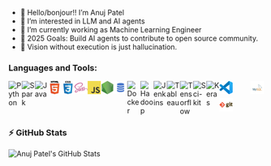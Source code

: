 - 👋 Hello/bonjour!! I’m Anuj Patel
- 👀 I’m interested in LLM and AI agents
- 🌱 I’m currently working as Machine Learning Engineer
- 🥅 2025 Goals: Build AI agents to contribute to open source community.
- :dart: Vision without execution is just hallucination.

### Languages and Tools:
<img align="left" alt="Python" width="26px" src="https://cdn3.iconfinder.com/data/icons/logos-and-brands-adobe/512/267_Python-512.png"/>
<img  align ="right" alt="MySQL" width="26px" src="https://raw.githubusercontent.com/github/explore/80688e429a7d4ef2fca1e82350fe8e3517d3494d/topics/mysql/mysql.png" />
<img align="left" alt="Spark" width="26px" src="https://upload.wikimedia.org/wikipedia/commons/thumb/f/f3/Apache_Spark_logo.svg/800px-Apache_Spark_logo.svg.png"/>
<img align="left" alt="Java" width="26px" src="https://i.stack.imgur.com/Lqh07.png"/>
<img align="left" alt="HTML5" width="26px" src="https://raw.githubusercontent.com/github/explore/80688e429a7d4ef2fca1e82350fe8e3517d3494d/topics/html/html.png" />
<img align="left" alt="CSS3" width="26px" src="https://raw.githubusercontent.com/github/explore/80688e429a7d4ef2fca1e82350fe8e3517d3494d/topics/css/css.png" />
<img align="left" alt="Sass" width="26px" src="https://raw.githubusercontent.com/github/explore/80688e429a7d4ef2fca1e82350fe8e3517d3494d/topics/sass/sass.png" />
<img align="left" alt="JavaScript" width="26px" src="https://raw.githubusercontent.com/github/explore/80688e429a7d4ef2fca1e82350fe8e3517d3494d/topics/javascript/javascript.png" />
<img align="left" alt="Node.js" width="26px" src="https://raw.githubusercontent.com/github/explore/80688e429a7d4ef2fca1e82350fe8e3517d3494d/topics/nodejs/nodejs.png" />
<img align="left" alt="SQL" width="26px" src="https://raw.githubusercontent.com/github/explore/80688e429a7d4ef2fca1e82350fe8e3517d3494d/topics/sql/sql.png" />
<img align="left" alt="Docker" width="26px" src="https://img.icons8.com/?size=100&id=22813&format=png&color=000000"/>
<img align="left" alt="Hadoop" width="26px" src="https://d1yjjnpx0p53s8.cloudfront.net/styles/logo-thumbnail/s3/022013/hadoop.png"/>
<img align="left" alt="Jenkins" width="26px" src="https://www.jenkins.io/images/logos/jenkins/256.png"/>
<img align="left" alt="Tableau" width="26px" src="https://img.icons8.com/?size=100&id=9Kvi1p1F0tUo&format=png&color=000000"/>
<img align="left" alt="Tensorflow" width="26px" src="https://upload.wikimedia.org/wikipedia/commons/thumb/2/2d/Tensorflow_logo.svg/1200px-Tensorflow_logo.svg.png"/>
<img align="left" alt="Sci-kit" width="26px" src="https://upload.wikimedia.org/wikipedia/commons/thumb/0/05/Scikit_learn_logo_small.svg/1200px-Scikit_learn_logo_small.svg.png"/>
<img align="left" alt="Keras" width="26px" src="https://upload.wikimedia.org/wikipedia/commons/thumb/a/ae/Keras_logo.svg/1200px-Keras_logo.svg.png"/>
<img align="left" alt="Visual Studio Code" width="26px" src="https://raw.githubusercontent.com/github/explore/80688e429a7d4ef2fca1e82350fe8e3517d3494d/topics/visual-studio-code/visual-studio-code.png" />
<br>
<br />
<img  align="left" alt="Git" width="26px" src="https://raw.githubusercontent.com/github/explore/80688e429a7d4ef2fca1e82350fe8e3517d3494d/topics/git/git.png" />
<br />
<br />


### :zap: GitHub Stats

<img align="left" alt="Anuj Patel's GitHub Stats" src="https://github-readme-stats.vercel.app/api?username=anujpatel96&show_icons=true&hide_border=true" />





